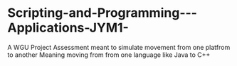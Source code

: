 # Scripting-and-Programming---Applications-JYM1-
A WGU Project Assessment meant to simulate movement from one platfrom to another 
Meaning moving from from one language like Java to C++
